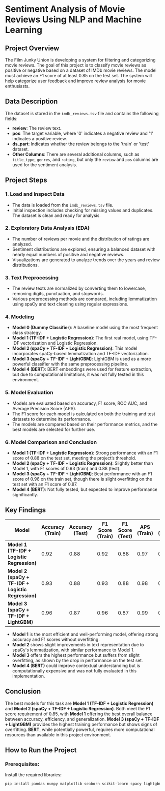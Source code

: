 # Sentiment Analysis of Movie Reviews Using NLP and Machine Learning

## Project Overview

The Film Junky Union is developing a system for filtering and categorizing movie reviews. The goal of this project is to classify movie reviews as positive or negative based on a dataset of IMDb movie reviews. The model must achieve an F1 score of at least 0.85 on the test set. The system will help categorize user feedback and improve review analysis for movie enthusiasts.

## Data Description

The dataset is stored in the `imdb_reviews.tsv` file and contains the following fields:

- **review**: The review text.
- **pos**: The target variable, where '0' indicates a negative review and '1' indicates a positive review.
- **ds_part**: Indicates whether the review belongs to the 'train' or 'test' dataset.
- **Other Columns**: There are several additional columns, such as `title_type`, `genres`, and `rating`, but only the `review` and `pos` columns are used for the sentiment analysis.

## Project Steps

### 1. **Load and Inspect Data**
- The data is loaded from the `imdb_reviews.tsv` file.
- Initial inspection includes checking for missing values and duplicates. The dataset is clean and ready for analysis.

### 2. **Exploratory Data Analysis (EDA)**
- The number of reviews per movie and the distribution of ratings are analyzed.
- Sentiment distributions are explored, ensuring a balanced dataset with nearly equal numbers of positive and negative reviews.
- Visualizations are generated to analyze trends over the years and review distributions.

### 3. **Text Preprocessing**
- The review texts are normalized by converting them to lowercase, removing digits, punctuation, and stopwords.
- Various preprocessing methods are compared, including lemmatization using spaCy and text cleaning using regular expressions.

### 4. **Modeling**
- **Model 0 (Dummy Classifier)**: A baseline model using the most frequent class strategy.
- **Model 1 (TF-IDF + Logistic Regression)**: The first real model, using TF-IDF vectorization and Logistic Regression.
- **Model 2 (spaCy + TF-IDF + Logistic Regression)**: This model incorporates spaCy-based lemmatization and TF-IDF vectorization.
- **Model 3 (spaCy + TF-IDF + LightGBM)**: LightGBM is used as a more powerful classifier with the same preprocessing pipeline.
- **Model 4 (BERT)**: BERT embeddings were used for feature extraction, but due to computational limitations, it was not fully tested in this environment.

### 5. **Model Evaluation**
- Models are evaluated based on accuracy, F1 score, ROC AUC, and Average Precision Score (APS).
- The F1 score for each model is calculated on both the training and test datasets to determine its performance.
- The models are compared based on their performance metrics, and the best models are selected for further use.

### 6. **Model Comparison and Conclusion**
- **Model 1 (TF-IDF + Logistic Regression)**: Strong performance with an F1 score of 0.88 on the test set, meeting the project’s threshold.
- **Model 2 (spaCy + TF-IDF + Logistic Regression)**: Slightly better than Model 1, with F1 scores of 0.93 (train) and 0.88 (test).
- **Model 3 (spaCy + TF-IDF + LightGBM)**: Best performance with an F1 score of 0.96 on the train set, though there is slight overfitting on the test set with an F1 score of 0.87.
- **Model 4 (BERT)**: Not fully tested, but expected to improve performance significantly.

## Key Findings

| Model                         | Accuracy (Train) | Accuracy (Test) | F1 Score (Train) | F1 Score (Test) | APS (Train) | APS (Test) | ROC AUC (Train) | ROC AUC (Test) |
|-------------------------------|------------------|-----------------|------------------|-----------------|-------------|------------|-----------------|----------------|
| **Model 1 (TF-IDF + Logistic Regression)** | 0.92             | 0.88            | 0.92             | 0.88            | 0.97        | 0.95       | 0.97            | 0.95           |
| **Model 2 (spaCy + TF-IDF + Logistic Regression)** | 0.93             | 0.88            | 0.93             | 0.88            | 0.98        | 0.95       | 0.98            | 0.95           |
| **Model 3 (spaCy + TF-IDF + LightGBM)** | 0.96             | 0.87            | 0.96             | 0.87            | 0.99        | 0.94       | 0.99            | 0.94           |

- **Model 1** is the most efficient and well-performing model, offering strong accuracy and F1 scores without overfitting.
- **Model 2** shows slight improvements in text representation due to spaCy's lemmatization, with similar performance to Model 1.
- **Model 3** offers the highest performance but suffers from slight overfitting, as shown by the drop in performance on the test set.
- **Model 4 (BERT)** could improve contextual understanding but is computationally expensive and was not fully evaluated in this implementation.

## Conclusion

The best models for this task are **Model 1 (TF-IDF + Logistic Regression)** and **Model 2 (spaCy + TF-IDF + Logistic Regression)**. Both meet the F1 score requirement of 0.85, with **Model 1** offering the best overall balance between accuracy, efficiency, and generalization. **Model 3 (spaCy + TF-IDF + LightGBM)** provides the highest training performance but shows signs of overfitting. **BERT**, while potentially powerful, requires more computational resources than available in this project environment.

## How to Run the Project

### Prerequisites:
Install the required libraries:
```bash
pip install pandas numpy matplotlib seaborn scikit-learn spacy lightgbm transformers nltk
